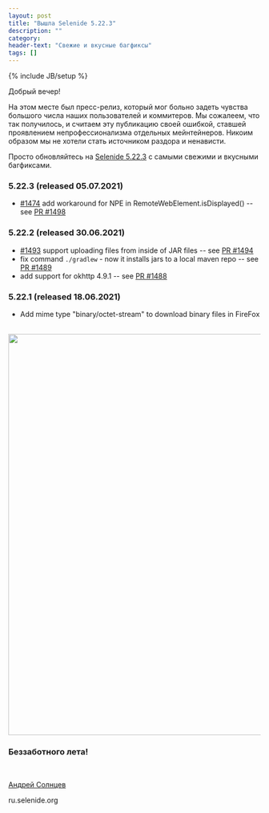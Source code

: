 ```yaml
---
layout: post
title: "Вышла Selenide 5.22.3"
description: ""
category:
header-text: "Свежие и вкусные багфиксы"
tags: []
---
```

{% include JB/setup %}

Добрый вечер!  

На этом месте был пресс-релиз, который мог больно задеть чувства большого числа наших пользователей и коммитеров. Мы сожалеем, что так получилось, и считаем эту публикацию своей ошибкой, ставшей проявлением непрофессионализма отдельных мейнтейнеров. Никоим образом мы не хотели стать источником раздора и ненависти.

Просто обновляйтесь на [Selenide 5.22.3](https://github.com/selenide/selenide/milestone/126?closed=1) с самыми свежими и вкусными багфиксами.  

### 5.22.3 (released 05.07.2021)
* [#1474](https://github.com/selenide/selenide/issues/1474) add workaround for NPE in RemoteWebElement.isDisplayed()  --  see [PR #1498](https://github.com/selenide/selenide/pull/1498)

### 5.22.2 (released 30.06.2021)
* [#1493](https://github.com/selenide/selenide/issues/1493) support uploading files from inside of JAR files  --  see [PR #1494](https://github.com/selenide/selenide/pull/1494)
* fix command `./gradlew` - now it installs jars to a local maven repo  --  see [PR #1489](https://github.com/selenide/selenide/pull/1489)
* add support for okhttp 4.9.1  --  see [PR #1488](https://github.com/selenide/selenide/pull/1488)

### 5.22.1 (released 18.06.2021)
* Add mime type "binary/octet-stream" to download binary files in FireFox

<br>

<center>
  <a href="https://www.spletnik.ru/buzz/chronicle/102227-skandal-vokrug-vkusvill-s-lesbiyskoy-paroy-khronologiya-reaktciya.html">
    <img src="{{ BASE_PATH }}/images/2021/07/selenide-5.22.3.png" width="800"/>
  </a>
</center>

### Беззаботного лета!


<br>

[Андрей Солнцев](http://asolntsev.github.io/)

ru.selenide.org
